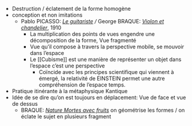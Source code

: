 - Destruction / éclatement de la forme homogène
- conception et non imitations
	- Pablo PICASSO: [*Le guitariste*](https://www.centrepompidou.fr/fr/ressources/oeuvre/6MkE4Hq) */* George BRAQUE: [*Violon et chandelier*](https://fr.wahooart.com/@@/8LJ2BK-Georges-Braque-Violon-et-chandelier), 1910
		- La multiplication des points de vues engendre une décomposition de la forme, Vue fragmenté
		- Vue qu’il compose à travers la perspective mobile, se mouvoir dans l’espace
		- Le [[Cubisme]] est une manière de représenter un objet dans l’espace c’est une perspective
			- Coïncide avec les principes scientifique qui viennent à émergé, la relativité de EINSTEIN permet une autre compréhension de l’espace temps.
- Pratique itinérante à la métaphysique Kantique
- Idée de se dire qu’on est toujours en déplacement: Vue de face et vue de dessus
	- BRAQUE: [*Nature Mortes avec fruits*](https://imgprivate2.artprice.com/get/classifieds/7114/8463/cc3c/13ac/aff6/412e/877c/f0bc/1825/b559/1024/1024/Georges-BRAQUE-Nature-morte-aux-fruits--1651645785.jpg) on géométrise les formes / on éclate le sujet en plusieurs fragment